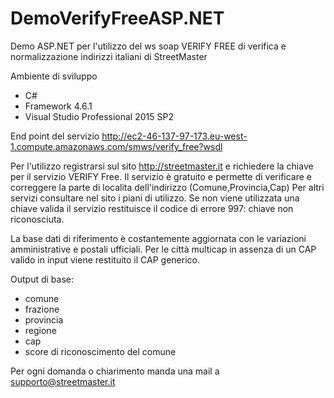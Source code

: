 # DemoVerifyFreeASP.NET
Demo ASP.NET per l'utilizzo del ws soap VERIFY FREE di verifica e normalizzazione indirizzi italiani di StreetMaster

Ambiente di sviluppo
  - C#
  - Framework 4.6.1
  - Visual Studio Professional 2015 SP2
  
End point del servizio http://ec2-46-137-97-173.eu-west-1.compute.amazonaws.com/smws/verify_free?wsdl

Per l'utilizzo registrarsi sul sito http://streetmaster.it e richiedere la chiave per il servizio VERIFY Free.
Il servizio è gratuito e permette di verificare e correggere la parte di localita dell'indirizzo (Comune,Provincia,Cap)
Per altri servizi consultare nel sito i piani di utilizzo.
Se non viene utilizzata una chiave valida il servizio restituisce il codice di errore 997: chiave non riconosciuta.

La base dati di riferimento è costantemente aggiornata con le variazioni amministrative e postali ufficiali.
Per le città multicap in assenza di un CAP valido in input viene restituito il CAP generico.

  Output di base: 
  - comune
  - frazione
  - provincia
  - regione
  - cap
  - score di riconoscimento del comune
    
Per ogni domanda o chiarimento manda una mail a supporto@streetmaster.it
